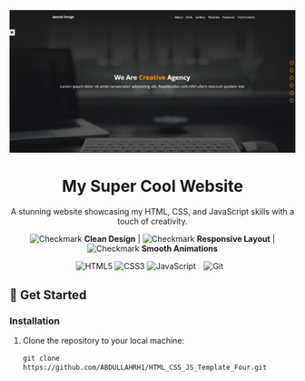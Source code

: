 <p align="center">
  <img src="imgs/web4.png" alt="Project Screenshot" />
</p>

<h1 align="center">My Super Cool Website</h1>

<p align="center">
  A stunning website showcasing my HTML, CSS, and JavaScript skills with a touch of creativity.
</p>

<p align="center">
  <img src="https://img.icons8.com/color/64/000000/checkmark--v1.png" alt="Checkmark" />
  <strong>Clean Design</strong> |
  <img src="https://img.icons8.com/color/64/000000/checkmark--v1.png" alt="Checkmark" />
  <strong>Responsive Layout</strong> |
  <img src="https://img.icons8.com/color/64/000000/checkmark--v1.png" alt="Checkmark" />
  <strong>Smooth Animations</strong>
</p>

<p align="center">
  <img src="https://img.icons8.com/color/96/000000/html-5--v1.png" alt="HTML5" />
  <img src="https://img.icons8.com/color/96/000000/css3.png" alt="CSS3" />
  <img src="https://img.icons8.com/color/96/000000/javascript--v1.png" alt="JavaScript" />
  <img src="https://www.vectorlogo.zone/logos/git-scm/git-scm-icon.svg" alt="Git" width="60" height="60" style="margin: 0 10px;" />
</p>

## 🚀 Get Started

### Installation

1. Clone the repository to your local machine:

   ```shell
   git clone https://github.com/ABDULLAHRH1/HTML_CSS_JS_Template_Four.git
